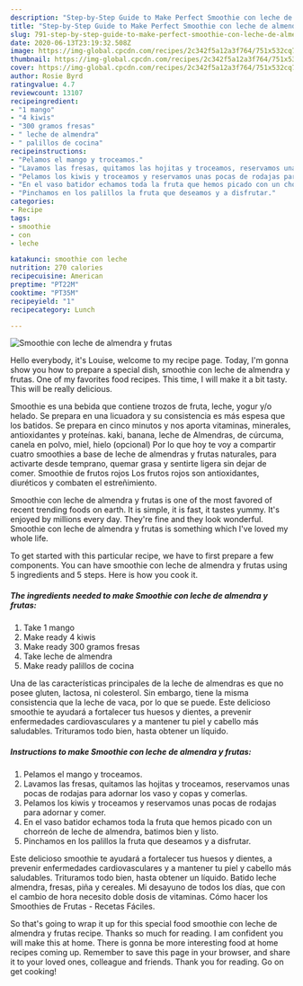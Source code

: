 ```yaml
---
description: "Step-by-Step Guide to Make Perfect Smoothie con leche de almendra y frutas"
title: "Step-by-Step Guide to Make Perfect Smoothie con leche de almendra y frutas"
slug: 791-step-by-step-guide-to-make-perfect-smoothie-con-leche-de-almendra-y-frutas
date: 2020-06-13T23:19:32.508Z
image: https://img-global.cpcdn.com/recipes/2c342f5a12a3f764/751x532cq70/smoothie-con-leche-de-almendra-y-frutas-foto-principal.jpg
thumbnail: https://img-global.cpcdn.com/recipes/2c342f5a12a3f764/751x532cq70/smoothie-con-leche-de-almendra-y-frutas-foto-principal.jpg
cover: https://img-global.cpcdn.com/recipes/2c342f5a12a3f764/751x532cq70/smoothie-con-leche-de-almendra-y-frutas-foto-principal.jpg
author: Rosie Byrd
ratingvalue: 4.7
reviewcount: 13107
recipeingredient:
- "1 mango"
- "4 kiwis"
- "300 gramos fresas"
- " leche de almendra"
- " palillos de cocina"
recipeinstructions:
- "Pelamos el mango y troceamos."
- "Lavamos las fresas, quitamos las hojitas y troceamos, reservamos unas pocas de rodajas para adornar los vaso y copas y comerlas."
- "Pelamos los kiwis y troceamos y reservamos unas pocas de rodajas para adornar y comer."
- "En el vaso batidor echamos toda la fruta que hemos picado con un chorreón de leche de almendra, batimos bien y listo."
- "Pinchamos en los palillos la fruta que deseamos y a disfrutar."
categories:
- Recipe
tags:
- smoothie
- con
- leche

katakunci: smoothie con leche 
nutrition: 270 calories
recipecuisine: American
preptime: "PT22M"
cooktime: "PT35M"
recipeyield: "1"
recipecategory: Lunch

---
```



![Smoothie con leche de almendra y frutas](https://img-global.cpcdn.com/recipes/2c342f5a12a3f764/751x532cq70/smoothie-con-leche-de-almendra-y-frutas-foto-principal.jpg)

Hello everybody, it's Louise, welcome to my recipe page. Today, I'm gonna show you how to prepare a special dish, smoothie con leche de almendra y frutas. One of my favorites food recipes. This time, I will make it a bit tasty. This will be really delicious.

Smoothie es una bebida que contiene trozos de fruta, leche, yogur y/o helado. Se prepara en una licuadora y su consistencia es más espesa que los batidos. Se prepara en cinco minutos y nos aporta vitaminas, minerales, antioxidantes y proteínas. kaki, banana, leche de Almendras, de cúrcuma, canela en polvo, miel, hielo (opcional) Por lo que hoy te voy a compartir cuatro smoothies a base de leche de almendras y frutas naturales, para activarte desde temprano, quemar grasa y sentirte ligera sin dejar de comer. Smoothie de frutos rojos Los frutos rojos son antioxidantes, diuréticos y combaten el estreñimiento.

Smoothie con leche de almendra y frutas is one of the most favored of recent trending foods on earth. It is simple, it is fast, it tastes yummy. It's enjoyed by millions every day. They're fine and they look wonderful. Smoothie con leche de almendra y frutas is something which I've loved my whole life.


To get started with this particular recipe, we have to first prepare a few components. You can have smoothie con leche de almendra y frutas using 5 ingredients and 5 steps. Here is how you cook it.

<!--inarticleads1-->

##### The ingredients needed to make Smoothie con leche de almendra y frutas:

1. Take 1 mango
1. Make ready 4 kiwis
1. Make ready 300 gramos fresas
1. Take  leche de almendra
1. Make ready  palillos de cocina


Una de las características principales de la leche de almendras es que no posee gluten, lactosa, ni colesterol. Sin embargo, tiene la misma consistencia que la leche de vaca, por lo que se puede. Este delicioso smoothie te ayudará a fortalecer tus huesos y dientes, a prevenir enfermedades cardiovasculares y a mantener tu piel y cabello más saludables. Trituramos todo bien, hasta obtener un líquido. 

<!--inarticleads2-->

##### Instructions to make Smoothie con leche de almendra y frutas:

1. Pelamos el mango y troceamos.
1. Lavamos las fresas, quitamos las hojitas y troceamos, reservamos unas pocas de rodajas para adornar los vaso y copas y comerlas.
1. Pelamos los kiwis y troceamos y reservamos unas pocas de rodajas para adornar y comer.
1. En el vaso batidor echamos toda la fruta que hemos picado con un chorreón de leche de almendra, batimos bien y listo.
1. Pinchamos en los palillos la fruta que deseamos y a disfrutar.


Este delicioso smoothie te ayudará a fortalecer tus huesos y dientes, a prevenir enfermedades cardiovasculares y a mantener tu piel y cabello más saludables. Trituramos todo bien, hasta obtener un líquido. Batido leche almendra, fresas, piña y cereales. Mi desayuno de todos los días, que con el cambio de hora necesito doble dosis de vitaminas. Cómo hacer los Smoothies de Frutas - Recetas Fáciles. 

So that's going to wrap it up for this special food smoothie con leche de almendra y frutas recipe. Thanks so much for reading. I am confident you will make this at home. There is gonna be more interesting food at home recipes coming up. Remember to save this page in your browser, and share it to your loved ones, colleague and friends. Thank you for reading. Go on get cooking!
